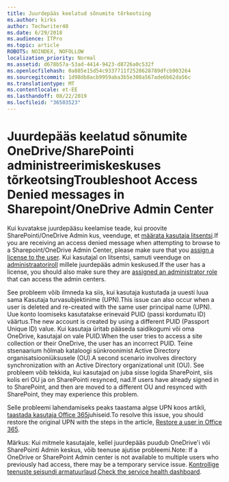 ```yaml
---
title: Juurdepääs keelatud sõnumite tõrkeotsing
ms.author: kirks
author: Techwriter40
ms.date: 6/29/2018
ms.audience: ITPro
ms.topic: article
ROBOTS: NOINDEX, NOFOLLOW
localization_priority: Normal
ms.assetid: d678b57a-53ad-4414-9423-d8726a0c532f
ms.openlocfilehash: 0a885e15d54c9337711f2528628789dfcb903264
ms.sourcegitcommit: 1d98db8acb9959aba3b5e308a567ade6b62da56c
ms.translationtype: MT
ms.contentlocale: et-EE
ms.lasthandoff: 08/22/2019
ms.locfileid: "36503523"
---
```

# <a name="troubleshoot-access-denied-messages-in-sharepointonedrive-admin-center"></a><span data-ttu-id="c3f7c-102">Juurdepääs keelatud sõnumite OneDrive/SharePointi administreerimiskeskuses tõrkeotsing</span><span class="sxs-lookup"><span data-stu-id="c3f7c-102">Troubleshoot Access Denied messages in Sharepoint/OneDrive Admin Center</span></span>

<span data-ttu-id="c3f7c-103">Kui kuvatakse juurdepääsu keelamise teade, kui proovite SharePointi/OneDrive Admin kus, veenduge, et [määrata kasutaja litsentsi](https://docs.microsoft.com/office365/admin/subscriptions-and-billing/assign-licenses-to-users?view=o365-worldwide&amp;tabs=One).</span><span class="sxs-lookup"><span data-stu-id="c3f7c-103">If you are receiving an access denied message when attempting to browse to a Sharepoint/OneDrive Admin Center, please make sure that you [assign a license to the user](https://docs.microsoft.com/office365/admin/subscriptions-and-billing/assign-licenses-to-users?view=o365-worldwide&amp;tabs=One).</span></span> <span data-ttu-id="c3f7c-104">Kui kasutajal on litsentsi, samuti veenduge on [administraatoriroll](https://docs.microsoft.com/office365/admin/add-users/about-admin-roles?view=o365-worldwide) millele juurdepääs admin keskused.</span><span class="sxs-lookup"><span data-stu-id="c3f7c-104">If the user has a license, you should also make sure they are [assigned an administrator role](https://docs.microsoft.com/office365/admin/add-users/about-admin-roles?view=o365-worldwide) that can access the admin centers.</span></span>

<span data-ttu-id="c3f7c-105">See probleem võib ilmneda ka siis, kui kasutaja kustutada ja uuesti luua sama Kasutaja turvasubjektinime (UPN).</span><span class="sxs-lookup"><span data-stu-id="c3f7c-105">This issue can also occur when a user is deleted and re-created with the same user principal name (UPN).</span></span> <span data-ttu-id="c3f7c-106">Uue konto loomiseks kasutatakse erinevaid PUID (passi kordumatu ID) väärtus.</span><span class="sxs-lookup"><span data-stu-id="c3f7c-106">The new account is created by using a different PUID (Passport Unique ID) value.</span></span> <span data-ttu-id="c3f7c-107">Kui kasutaja üritab pääseda saidikogumi või oma OneDrive, kasutajal on vale PUID.</span><span class="sxs-lookup"><span data-stu-id="c3f7c-107">When the user tries to access a site collection or their OneDrive, the user has an incorrect PUID.</span></span> <span data-ttu-id="c3f7c-108">Teine stsenaarium hõlmab kataloogi sünkroonimist Active Directory organisatsiooniüksusele (OU).</span><span class="sxs-lookup"><span data-stu-id="c3f7c-108">A second scenario involves directory synchronization with an Active Directory organizational unit (OU).</span></span> <span data-ttu-id="c3f7c-109">See probleem võib tekkida, kui kasutajad on juba sisse logida SharePoint, siis kolis eri OU ja on SharePointi resynced, nad.</span><span class="sxs-lookup"><span data-stu-id="c3f7c-109">If users have already signed in to SharePoint, and then are moved to a different OU and resynced with SharePoint, they may experience this problem.</span></span>

<span data-ttu-id="c3f7c-110">Selle probleemi lahendamiseks peaks taastama algse UPN koos artikli, [taastada kasutaja Office 365](https://docs.microsoft.com/office365/admin/add-users/restore-user?view=o365-worldwide)juhiseid.</span><span class="sxs-lookup"><span data-stu-id="c3f7c-110">To resolve this issue, you should restore the original UPN with the steps in the article, [Restore a user in Office 365](https://docs.microsoft.com/office365/admin/add-users/restore-user?view=o365-worldwide).</span></span>

<span data-ttu-id="c3f7c-111">Märkus: Kui mitmele kasutajale, kellel juurdepääs puudub OneDrive'i või SharePointi Admin keskus, võib teenuse ajutise probleemi.</span><span class="sxs-lookup"><span data-stu-id="c3f7c-111">Note: If a OneDrive or SharePoint Admin center is not available to multiple users who previously had access, there may be a temporary service issue.</span></span>  <span data-ttu-id="c3f7c-112">[Kontrollige teenuste seisundi armatuurlaud](https://portal.office.com/adminportal/home#/servicehealth).</span><span class="sxs-lookup"><span data-stu-id="c3f7c-112">[Check the service health dashboard](https://portal.office.com/adminportal/home#/servicehealth).</span></span>


